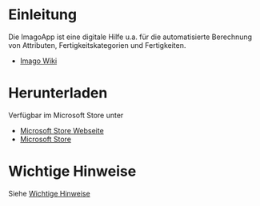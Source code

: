 # Einleitung
Die ImagoApp ist eine digitale Hilfe u.a. für die automatisierte Berechnung von Attributen, Fertigkeitskategorien und Fertigkeiten.  

- [Imago Wiki](http://imago-rp.de/)

# Herunterladen
Verfügbar im Microsoft Store unter
- [Microsoft Store Webseite](https://www.microsoft.com/store/apps/9NVB1XLC33G3)
- [Microsoft Store](ms-windows-store://pdp/?productid=9NVB1XLC33G3)

# Wichtige Hinweise
Siehe [Wichtige Hinweise](https://github.com/christophergoltz/imago-app/wiki/Wichtige-Hinweise)

